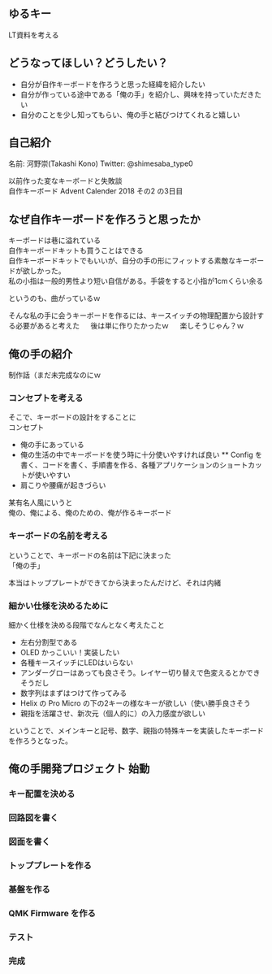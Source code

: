 ## ゆるキー
LT資料を考える  

## どうなってほしい？どうしたい？
* 自分が自作キーボードを作ろうと思った経緯を紹介したい
* 自分が作っている途中である「俺の手」を紹介し、興味を持っていただきたい
* 自分のことを少し知ってもらい、俺の手と結びつけてくれると嬉しい

## 自己紹介
名前: 河野崇(Takashi Kono)
Twitter: @shimesaba_type0

以前作った変なキーボードと失敗談  
自作キーボード Advent Calender 2018 その2 の3日目  


## なぜ自作キーボードを作ろうと思ったか
キーボードは巷に溢れている  
自作キーボードキットも買うことはできる  
自作キーボードキットでもいいが、自分の手の形にフィットする素敵なキーボードが欲しかった。  
私の小指は一般的男性より短い自信がある。手袋をすると小指が1cmくらい余る  

というのも、曲がっているｗ 　

そんな私の手に会うキーボードを作るには、キースイッチの物理配置から設計する必要があると考えた 　
後は単に作りたかったｗ 　
楽しそうじゃん？ｗ 　

## 俺の手の紹介
制作話（まだ未完成なのにｗ  

### コンセプトを考える
そこで、キーボードの設計をすることに  
コンセプト  
* 俺の手にあっている
* 俺の生活の中でキーボードを使う時に十分使いやすければ良い
** Config を書く、コードを書く、手順書を作る、各種アプリケーションのショートカットが使いやすい
* 肩こりや腰痛が起きづらい

某有名人風にいうと  
俺の、俺による、俺のための、俺が作るキーボード  

### キーボードの名前を考える
ということで、キーボードの名前は下記に決まった  
「俺の手」  

本当はトッププレートができてから決まったんだけど、それは内緒  

### 細かい仕様を決めるために
細かく仕様を決める段階でなんとなく考えたこと  
* 左右分割型である
* OLED かっこいい！実装したい
* 各種キースイッチにLEDはいらない
* アンダーグローはあっても良さそう。レイヤー切り替えで色変えるとかできそうだし
* 数字列はまずはつけて作ってみる
* Helix の Pro Micro の下の2キーの様なキーが欲しい（使い勝手良さそう
* 親指を活躍させ、新次元（個人的に）の入力感度が欲しい

ということで、メインキーと記号、数字、親指の特殊キーを実装したキーボードを作ろうとなった。  

## 俺の手開発プロジェクト 始動
### キー配置を決める
### 回路図を書く
### 図面を書く
### トッププレートを作る
### 基盤を作る
### QMK Firmware を作る
### テスト
### 完成




